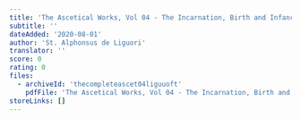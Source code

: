 ```yaml
---
title: 'The Ascetical Works, Vol 04 - The Incarnation, Birth and Infancy of Jesus Christ'
subtitle: ''
dateAdded: '2020-08-01'
author: 'St. Alphonsus de Liguori'
translator: ''
score: 0
rating: 0
files:
  - archiveId: 'thecompleteascet04liguuoft'
    pdfFile: 'The Ascetical Works, Vol 04 - The Incarnation, Birth and Infancy of Jesus Christ, by St Alphonsus de Liguori.pdf'
storeLinks: []
---
```



